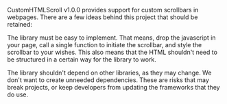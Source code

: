 CustomHTMLScroll v1.0.0 provides support for custom scrollbars in 
webpages. There are a few ideas behind this project that should 
be retained: 

The library must be easy to implement. That means, drop the 
javascript in your page, call a single function to initiate the 
scrollbar, and style the scrollbar to your wishes. This also 
means that the HTML shouldn't need to be structured in a certain 
way for the library to work. 

The library shouldn't depend on other libraries, as they may 
change. We don't want to create unneeded dependencies. These are 
risks that may break projects, or keep developers from updating 
the frameworks that they do use. 



